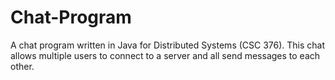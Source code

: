 # Chat-Program
A chat program written in Java for Distributed Systems (CSC 376). This chat allows multiple users to connect to a server and all send messages to each other.
